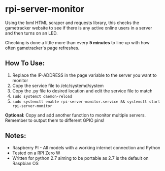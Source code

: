 # rpi-server-monitor

Using the lxml HTML scraper and requests library, this checks the gametracker website to see if there is any active online users in a server and then turns on an LED.

Checking is done a little more than every __5 minutes__ to line up with how often gametracker's page refreshes.

## How To Use:
1. Replace the IP-ADDRESS in the page variable to the server you want to monitor
2. Copy the service file to /etc/systemd/system
3. Copy the .py file to desired location and edit the service file to match
4. ```sudo systemct daemon-reload```
5. ```sudo systemctl enable rpi-server-monitor.service && systemctl start rpi-server-monitor```

__Optional:__
Copy and add another function to monitor multiple servers. Remember to output them to different GPIO pins!

## Notes:
* Raspberry PI - All models with a working internet connection and Python
* Tested on a RPI Zero W
* Written for python 2.7 aiming to be portable as 2.7 is the default on Raspbian OS